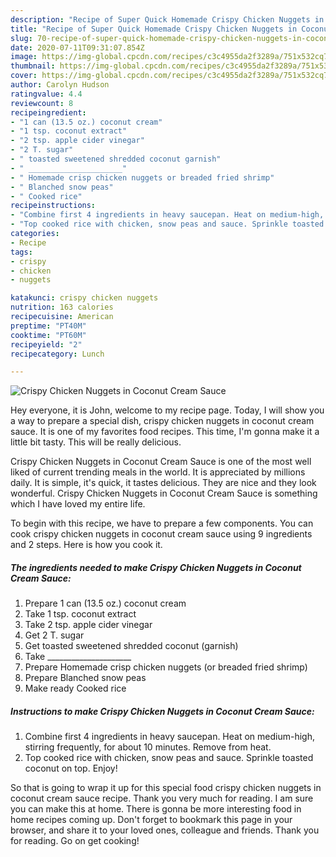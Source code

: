 ```yaml
---
description: "Recipe of Super Quick Homemade Crispy Chicken Nuggets in Coconut Cream Sauce"
title: "Recipe of Super Quick Homemade Crispy Chicken Nuggets in Coconut Cream Sauce"
slug: 70-recipe-of-super-quick-homemade-crispy-chicken-nuggets-in-coconut-cream-sauce
date: 2020-07-11T09:31:07.854Z
image: https://img-global.cpcdn.com/recipes/c3c4955da2f3289a/751x532cq70/crispy-chicken-nuggets-in-coconut-cream-sauce-recipe-main-photo.jpg
thumbnail: https://img-global.cpcdn.com/recipes/c3c4955da2f3289a/751x532cq70/crispy-chicken-nuggets-in-coconut-cream-sauce-recipe-main-photo.jpg
cover: https://img-global.cpcdn.com/recipes/c3c4955da2f3289a/751x532cq70/crispy-chicken-nuggets-in-coconut-cream-sauce-recipe-main-photo.jpg
author: Carolyn Hudson
ratingvalue: 4.4
reviewcount: 8
recipeingredient:
- "1 can (13.5 oz.) coconut cream"
- "1 tsp. coconut extract"
- "2 tsp. apple cider vinegar"
- "2 T. sugar"
- " toasted sweetened shredded coconut garnish"
- " _____________________"
- " Homemade crisp chicken nuggets or breaded fried shrimp"
- " Blanched snow peas"
- " Cooked rice"
recipeinstructions:
- "Combine first 4 ingredients in heavy saucepan. Heat on medium-high, stirring frequently, for about 10 minutes. Remove from heat."
- "Top cooked rice with chicken, snow peas and sauce. Sprinkle toasted coconut on top. Enjoy!"
categories:
- Recipe
tags:
- crispy
- chicken
- nuggets

katakunci: crispy chicken nuggets 
nutrition: 163 calories
recipecuisine: American
preptime: "PT40M"
cooktime: "PT60M"
recipeyield: "2"
recipecategory: Lunch

---
```



![Crispy Chicken Nuggets in Coconut Cream Sauce](https://img-global.cpcdn.com/recipes/c3c4955da2f3289a/751x532cq70/crispy-chicken-nuggets-in-coconut-cream-sauce-recipe-main-photo.jpg)

Hey everyone, it is John, welcome to my recipe page. Today, I will show you a way to prepare a special dish, crispy chicken nuggets in coconut cream sauce. It is one of my favorites food recipes. This time, I'm gonna make it a little bit tasty. This will be really delicious.

Crispy Chicken Nuggets in Coconut Cream Sauce is one of the most well liked of current trending meals in the world. It is appreciated by millions daily. It is simple, it's quick, it tastes delicious. They are nice and they look wonderful. Crispy Chicken Nuggets in Coconut Cream Sauce is something which I have loved my entire life.




To begin with this recipe, we have to prepare a few components. You can cook crispy chicken nuggets in coconut cream sauce using 9 ingredients and 2 steps. Here is how you cook it.

##### The ingredients needed to make Crispy Chicken Nuggets in Coconut Cream Sauce:

1. Prepare 1 can (13.5 oz.) coconut cream
1. Take 1 tsp. coconut extract
1. Take 2 tsp. apple cider vinegar
1. Get 2 T. sugar
1. Get  toasted sweetened shredded coconut (garnish)
1. Take  _____________________
1. Prepare  Homemade crisp chicken nuggets (or breaded fried shrimp)
1. Prepare  Blanched snow peas
1. Make ready  Cooked rice




##### Instructions to make Crispy Chicken Nuggets in Coconut Cream Sauce:

1. Combine first 4 ingredients in heavy saucepan. Heat on medium-high, stirring frequently, for about 10 minutes. Remove from heat.
1. Top cooked rice with chicken, snow peas and sauce. Sprinkle toasted coconut on top. Enjoy!




So that is going to wrap it up for this special food crispy chicken nuggets in coconut cream sauce recipe. Thank you very much for reading. I am sure you can make this at home. There is gonna be more interesting food in home recipes coming up. Don't forget to bookmark this page in your browser, and share it to your loved ones, colleague and friends. Thank you for reading. Go on get cooking!
